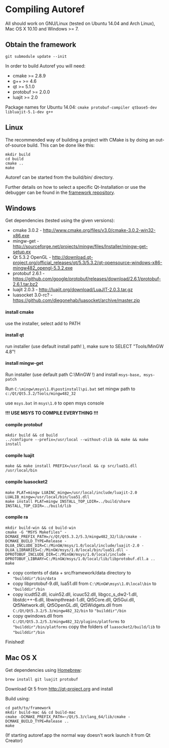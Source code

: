 # Compiling Autoref

All should work on GNU/Linux (tested on Ubuntu 14.04 and Arch Linux), Mac OS X 10.10 and Windows >= 7.

## Obtain the framework
```
git submodule update --init
```

In order to build Autoref you will need:
 * cmake >= 2.8.9
 * g++ >= 4.6
 * qt >= 5.1.0
 * protobuf >= 2.0.0
 * luajit >= 2.0

Package names for Ubuntu 14.04: `cmake protobuf-compiler qtbase5-dev libluajit-5.1-dev g++`

## Linux
The recommended way of building a project with CMake is by doing an
out-of-source build. This can be done like this:

```
mkdir build
cd build
cmake ..
make
```

Autoref can be started from the build/bin/ directory.

Further details on how to select a specific Qt-Installation or use the
debugger can be found in the [framework repository](https://github.com/robotics-erlangen/framework/blob/master/COMPILE.md#unix).


## Windows
Get dependencies (tested using the given versions):
* cmake 3.0.2 - http://www.cmake.org/files/v3.0/cmake-3.0.2-win32-x86.exe
* mingw-get - http://sourceforge.net/projects/mingw/files/Installer/mingw-get-setup.ex
* Qt 5.3.2 OpenGL - http://download.qt-project.org/official_releases/qt/5.3/5.3.2/qt-opensource-windows-x86-mingw482_opengl-5.3.2.exe
* protobuf 2.6.1 - https://github.com/google/protobuf/releases/download/2.6.1/protobuf-2.6.1.tar.bz2
* luajit 2.0.3 - http://luajit.org/download/LuaJIT-2.0.3.tar.gz
* luasocket 3.0-rc? - https://github.com/diegonehab/luasocket/archive/master.zip

#### install cmake
use the installer, select add to PATH

#### install qt
run installer (use default install path! ), make sure to SELECT "Tools/MinGW 4.8"!

#### install mingw-get
Run installer (use default path C:\MinGW !) and install `msys-base, msys-patch`

Run `C:\mingw\msys\1.0\postinstall\pi.bat` set mingw path to `c:/Qt/Qt5.3.2/Tools/mingw482_32`

use `msys.bat` in `msys\1.0` to open msys console

**!!! USE MSYS TO COMPILE EVERYTHING !!!**

#### compile protobuf
```
mkdir build && cd build
../configure --prefix=/usr/local --without-zlib && make && make install
```

#### compile luajit
```
make && make install PREFIX=/usr/local && cp src/lua51.dll /usr/local/bin
```

#### compile luasocket2
```
make PLAT=mingw LUAINC_mingw=/usr/local/include/luajit-2.0 LUALIB_mingw=/usr/local/bin/lua51.dll
make install PLAT=mingw INSTALL_TOP_LDIR=../build/share INSTALL_TOP_CDIR=../build/lib
```

#### compile ra
```
mkdir build-win && cd build-win
cmake -G "MSYS Makefiles" -DCMAKE_PREFIX_PATH=/c/Qt/Qt5.3.2/5.3/mingw482_32/lib/cmake -DCMAKE_BUILD_TYPE=Release -DLUA_INCLUDE_DIR=C:/MinGW/msys/1.0/local/include/luajit-2.0 -DLUA_LIBRARIES=C:/MinGW/msys/1.0/local/bin/lua51.dll -DPROTOBUF_INCLUDE_DIR=C:/MinGW/msys/1.0/local/include -DPROTOBUF_LIBRARY=C:/MinGW/msys/1.0/local/lib/libprotobuf.dll.a ..
make
```

* copy contents of data + src/framework/data directory to `"builddir"/bin/data`
* copy libprotobuf-9.dll, lua51.dll from `C:\MinGW\msys\1.0\local\bin` to `"builddir"/bin`
* copy icudt52.dll, icuin52.dll, icuuc52.dll, libgcc_s_dw2-1.dll, libstdc++-6.dll, libwinpthread-1.dll,
	Qt5Core.dll, Qt5Gui.dll, Qt5Network.dll, Qt5OpenGL.dll, Qt5Widgets.dll from `C:/Qt/Qt5.3.2/5.3/mingw482_32/bin` to `"builddir"/bin`
* copy qwindows.dll from `C:/Qt/Qt5.3.2/5.3/mingw482_32/plugins/platforms` to `"builddir"/bin/platforms`
	copy the folders of `luasocket2/build/lib` to `"builddir"/bin`

Finished!


## Mac OS X
Get dependencies using [Homebrew](http://brew.sh):
```
brew install git luajit protobuf
```

Download Qt 5 from http://qt-project.org and install

Build using:
```
cd path/to/framework
mkdir build-mac && cd build-mac
cmake -DCMAKE_PREFIX_PATH=~/Qt/5.3/clang_64/lib/cmake -DCMAKE_BUILD_TYPE=Release ..
make
```

(If starting autoref.app the normal way doesn't work launch it from Qt Creator)
